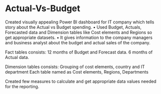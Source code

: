 # Actual-Vs-Budget

Created visually appealing Power BI dashboard for IT company which tells story about the Actual vs Budget spending.
• Used Budget, Actuals, Forecasted data and Dimension tables like Cost elements and Regions so get appropriate datasets.
• It gives information to the company managers and business analyst about the budget and actual sales of the company.

Fact tables consists:
12 months of Budget and Forecast data.
6 months of Actual data.

Dimension tables consists:
Grouping of cost elements, country and IT department
Each table named as Cost elements, Regions, Departments

Created few measures to calculate and get appropriate data values needed for the reporting.
